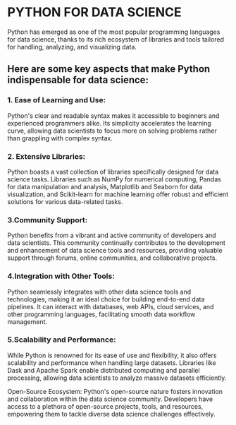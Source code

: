 # PYTHON FOR DATA SCIENCE

 Python has emerged as one of the most popular programming languages for data science, thanks to its rich ecosystem of libraries and tools tailored for handling, analyzing, and visualizing data.

## Here are some key aspects that make Python indispensable for data science:
### 1. Ease of Learning and Use:
Python's clear and readable syntax makes it accessible to beginners and experienced programmers alike. Its simplicity accelerates the learning curve, allowing data scientists to focus more on solving problems rather than grappling with complex syntax.

### 2. Extensive Libraries: 
Python boasts a vast collection of libraries specifically designed for data science tasks. Libraries such as NumPy for numerical computing, Pandas for data manipulation and analysis, Matplotlib and Seaborn for data visualization, and Scikit-learn for machine learning offer robust and efficient solutions for various data-related tasks.

### 3.Community Support: 
Python benefits from a vibrant and active community of developers and data scientists. This community continually contributes to the development and enhancement of data science tools and resources, providing valuable support through forums, online communities, and collaborative projects.

### 4.Integration with Other Tools: 
Python seamlessly integrates with other data science tools and technologies, making it an ideal choice for building end-to-end data pipelines. It can interact with databases, web APIs, cloud services, and other programming languages, facilitating smooth data workflow management.

### 5.Scalability and Performance:
While Python is renowned for its ease of use and flexibility, it also offers scalability and performance when handling large datasets. Libraries like Dask and Apache Spark enable distributed computing and parallel processing, allowing data scientists to analyze massive datasets efficiently.

Open-Source Ecosystem: Python's open-source nature fosters innovation and collaboration within the data science community. Developers have access to a plethora of open-source projects, tools, and resources, empowering them to tackle diverse data science challenges effectively.
